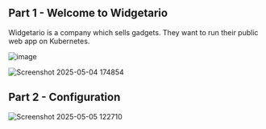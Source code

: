 ## Part 1 - Welcome to Widgetario
Widgetario is a company which sells gadgets. They want to run their public web app on Kubernetes.

![image](https://github.com/user-attachments/assets/8951d576-cb7a-4f2e-9dd6-87fe3a37fc4d)

![Screenshot 2025-05-04 174854](https://github.com/user-attachments/assets/40a6397a-7c8b-49b2-bb9d-e4f89ba95cce)


## Part 2 - Configuration
![Screenshot 2025-05-05 122710](https://github.com/user-attachments/assets/05d9857c-66fc-4115-893d-0f64d0d53719)

